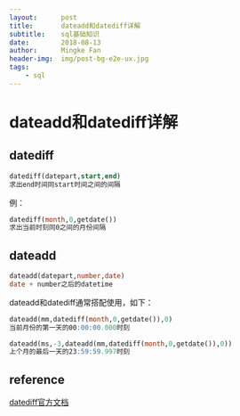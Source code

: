 ```yaml
---
layout:      post
title:       dateadd和datediff详解
subtitle:    sql基础知识
date:        2018-08-13
author:      Mingke Fan
header-img:  img/post-bg-e2e-ux.jpg
tags:
    - sql
---
```


# dateadd和datediff详解

## datediff

```sql
datediff(datepart,start,end)
求出end时间同start时间之间的间隔
```

例：

```sql
datediff(month,0,getdate())
求出当前时刻同0之间的月份间隔
```

## dateadd

```sql
dateadd(datepart,number,date)
date + number之后的datetime
```

dateadd和datediff通常搭配使用，如下：

```sql
dateadd(mm,datediff(month,0,getdate()),0)
当前月份的第一天的00:00:00.000时刻
```

```sql
dateadd(ms,-3,dateadd(mm,datediff(month,0,getdate()),0))
上个月的最后一天的23:59:59.997时刻
```

## reference

[datediff官方文档](https://docs.microsoft.com/en-us/sql/t-sql/functions/datediff-transact-sql?view=sql-server-2017)